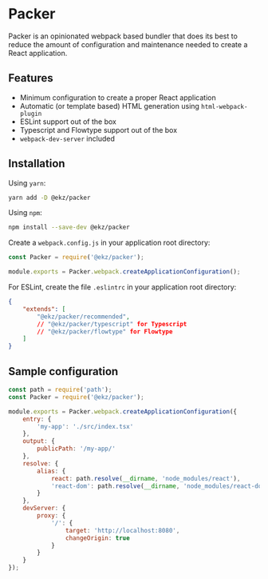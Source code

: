 # Packer

Packer is an opinionated webpack based bundler that does its best to reduce the amount of configuration
and maintenance needed to create a React application.

## Features

* Minimum configuration to create a proper React application
* Automatic (or template based) HTML generation using `html-webpack-plugin`
* ESLint support out of the box
* Typescript and Flowtype support out of the box
* `webpack-dev-server` included

## Installation

Using `yarn`:

```sh
yarn add -D @ekz/packer
```

Using `npm`:

```sh
npm install --save-dev @ekz/packer
```

Create a `webpack.config.js` in your application root directory:

```js
const Packer = require('@ekz/packer');

module.exports = Packer.webpack.createApplicationConfiguration();
```

For ESLint, create the file `.eslintrc` in your application root directory:

```json
{
    "extends": [
        "@ekz/packer/recommended",
        // "@ekz/packer/typescript" for Typescript
        // "@ekz/packer/flowtype" for Flowtype
    ]
}
```

## Sample configuration

```js
const path = require('path');
const Packer = require('@ekz/packer');

module.exports = Packer.webpack.createApplicationConfiguration({
    entry: {
        'my-app': './src/index.tsx'
    },
    output: {
        publicPath: '/my-app/'
    },
    resolve: {
        alias: {
            react: path.resolve(__dirname, 'node_modules/react'),
            'react-dom': path.resolve(__dirname, 'node_modules/react-dom')
        }
    },
    devServer: {
        proxy: {
            '/': {
                target: 'http://localhost:8080',
                changeOrigin: true
            }
        }
    }
});
```
